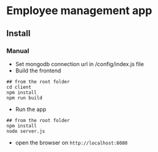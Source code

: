 # Employee management app

## Install

### Manual
- Set mongodb connection url in /config/index.js file
- Build the frontend
```shell
## from the root folder
cd client
npm install
npm run build
```

- Run the app
```shell
## from the root folder
npm install
node server.js
```
- open the browser on ```http://localhost:8080```